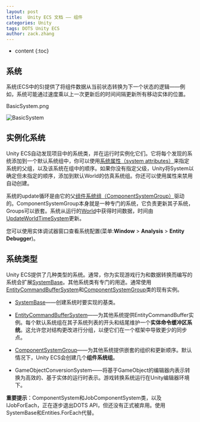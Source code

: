 ```yaml
---
layout: post
title:  Unity ECS 文档 —— 组件
categories: Unity
tags: DOTS Unity ECS
author: zack.zhang
---
```


* content
{:toc}

<!-- more -->

## 系统

系统(ECS中的S)提供了将组件数据从当前状态转换为下一个状态的逻辑——例如，系统可能通过速度乘以上一次更新后的时间间隔更新所有移动实体的位置。

BasicSystem.png

![BasicSystem](https://zd304.github.io/assets/img/ECS/BasicSystem.png)<br/>

## 实例化系统

Unity ECS自动发现项目中的系统类，并在运行时实例化它们。它将每个发现的系统添加到一个默认系统组中，你可以使用<a href="">系统属性（system attributes）</a>来指定系统的父组，以及该系统在组中的顺序。如果你没有指定父级，Unity将System以确定但未指定的顺序，添加到默认World的仿真系统组。你还可以使用属性来禁用自动创建。

系统的update循环是由它的父<a href="">组件系统组（ComponentSystemGroup）</a>驱动的。ComponentSystemGroup本身就是一种专门的系统，它负责更新其子系统，Groups可以嵌套。系统从运行的<a href="">World</a>中获得时间数据，时间由<a href="https://docs.unity3d.com/Packages/com.unity.entities@0.13/api/Unity.Entities.UpdateWorldTimeSystem.html">UpdateWorldTimeSystem</a>更新。

您可以使用实体调试器窗口查看系统配置(菜单:**Window** > **Analysis** > **Entity Debugger**)。

## 系统类型

Unity ECS提供了几种类型的系统。通常，你为实现游戏行为和数据转换而编写的系统会扩展<a href="">SystemBase</a>。其他系统类有专门的用途。通常使用<a href="">EntityCommandBufferSystem</a>和<a href="">ComponentSystemGroup</a>类的现有实例。

* <a href="">SystemBase</a>——创建系统时要实现的基类。

* <a href="">EntityCommandBufferSystem</a>——为其他系统提供EntityCommandBuffer实例。每个默认系统组在其子系统列表的开头和结尾维护一个**实体命令缓冲区系统**。这允许您对结构更改进行分组，以便它们在一个框架中导致更少的同步点。

* <a href="">ComponentSystemGroup</a>——为其他系统提供嵌套的组织和更新顺序。默认情况下，Unity ECS会创建几个**组件系统组**。

* GameObjectConversionSystem——将基于GameObject的编辑器内表示转换为高效的、基于实体的运行时表示。游戏转换系统运行在Unity编辑器环境下。

**重要提示**：ComponentSystem和JobComponentSystem类，以及IJobForEach，正在逐步退出DOTS API，但还没有正式被弃用。使用SystemBase和Entities.ForEach代替。